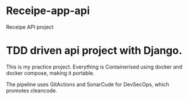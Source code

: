 # Receipe-app-api
Receipe API project

# TDD driven api project with Django. 
This is my practice project. Everything is Containerised using docker and docker compose, making it portable.

The pipeline uses GitActions and SonarCude for DevSecOps, which promotes cleancode.
